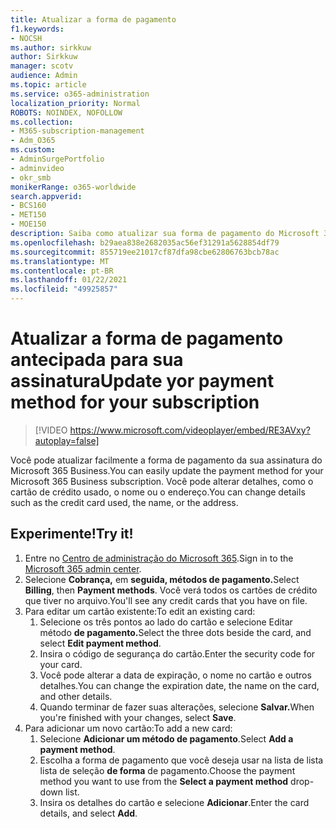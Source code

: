 ```yaml
---
title: Atualizar a forma de pagamento
f1.keywords:
- NOCSH
ms.author: sirkkuw
author: Sirkkuw
manager: scotv
audience: Admin
ms.topic: article
ms.service: o365-administration
localization_priority: Normal
ROBOTS: NOINDEX, NOFOLLOW
ms.collection:
- M365-subscription-management
- Adm_O365
ms.custom:
- AdminSurgePortfolio
- adminvideo
- okr_smb
monikerRange: o365-worldwide
search.appverid:
- BCS160
- MET150
- MOE150
description: Saiba como atualizar sua forma de pagamento do Microsoft 365 para empresas.
ms.openlocfilehash: b29aea838e2682035ac56ef31291a5628854df79
ms.sourcegitcommit: 855719ee21017cf87dfa98cbe62806763bcb78ac
ms.translationtype: MT
ms.contentlocale: pt-BR
ms.lasthandoff: 01/22/2021
ms.locfileid: "49925857"
---
```

# <a name="update-yor-payment-method-for-your-subscription"></a><span data-ttu-id="6c608-103">Atualizar a forma de pagamento antecipada para sua assinatura</span><span class="sxs-lookup"><span data-stu-id="6c608-103">Update yor payment method for your subscription</span></span>

> [!VIDEO https://www.microsoft.com/videoplayer/embed/RE3AVxy?autoplay=false]

<span data-ttu-id="6c608-104">Você pode atualizar facilmente a forma de pagamento da sua assinatura do Microsoft 365 Business.</span><span class="sxs-lookup"><span data-stu-id="6c608-104">You can easily update the payment method for your Microsoft 365 Business subscription.</span></span> <span data-ttu-id="6c608-105">Você pode alterar detalhes, como o cartão de crédito usado, o nome ou o endereço.</span><span class="sxs-lookup"><span data-stu-id="6c608-105">You can change details such as the credit card used, the name, or the address.</span></span>

## <a name="try-it"></a><span data-ttu-id="6c608-106">Experimente!</span><span class="sxs-lookup"><span data-stu-id="6c608-106">Try it!</span></span>

1. <span data-ttu-id="6c608-107">Entre no [Centro de administração do Microsoft 365](https://admin.microsoft.com).</span><span class="sxs-lookup"><span data-stu-id="6c608-107">Sign in to the [Microsoft 365 admin center](https://admin.microsoft.com).</span></span>
1. <span data-ttu-id="6c608-108">Selecione **Cobrança,** em **seguida, métodos de pagamento.**</span><span class="sxs-lookup"><span data-stu-id="6c608-108">Select **Billing**, then **Payment methods**.</span></span> <span data-ttu-id="6c608-109">Você verá todos os cartões de crédito que tiver no arquivo.</span><span class="sxs-lookup"><span data-stu-id="6c608-109">You'll see any credit cards that you have on file.</span></span>
1. <span data-ttu-id="6c608-110">Para editar um cartão existente:</span><span class="sxs-lookup"><span data-stu-id="6c608-110">To edit an existing card:</span></span>
    1. <span data-ttu-id="6c608-111">Selecione os três pontos ao lado do cartão e selecione Editar método **de pagamento.**</span><span class="sxs-lookup"><span data-stu-id="6c608-111">Select the three dots beside the card, and select **Edit payment method**.</span></span>
    1. <span data-ttu-id="6c608-112">Insira o código de segurança do cartão.</span><span class="sxs-lookup"><span data-stu-id="6c608-112">Enter the security code for your card.</span></span>
    1. <span data-ttu-id="6c608-113">Você pode alterar a data de expiração, o nome no cartão e outros detalhes.</span><span class="sxs-lookup"><span data-stu-id="6c608-113">You can change the expiration date, the name on the card, and other details.</span></span>
    1. <span data-ttu-id="6c608-114">Quando terminar de fazer suas alterações, selecione **Salvar.**</span><span class="sxs-lookup"><span data-stu-id="6c608-114">When you're finished with your changes, select **Save**.</span></span>
1. <span data-ttu-id="6c608-115">Para adicionar um novo cartão:</span><span class="sxs-lookup"><span data-stu-id="6c608-115">To add a new card:</span></span>
    1. <span data-ttu-id="6c608-116">Selecione **Adicionar um método de pagamento**.</span><span class="sxs-lookup"><span data-stu-id="6c608-116">Select **Add a payment method**.</span></span>
    1. <span data-ttu-id="6c608-117">Escolha a forma de pagamento que você deseja usar na lista de lista lista de seleção **de forma** de pagamento.</span><span class="sxs-lookup"><span data-stu-id="6c608-117">Choose the payment method you want to use from the **Select a payment method** drop-down list.</span></span>
    1. <span data-ttu-id="6c608-118">Insira os detalhes do cartão e selecione **Adicionar**.</span><span class="sxs-lookup"><span data-stu-id="6c608-118">Enter the card details, and select **Add**.</span></span>
